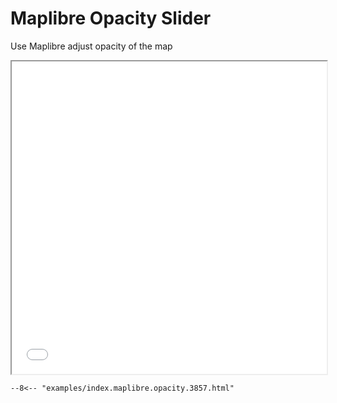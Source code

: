 # Maplibre Opacity Slider

Use Maplibre adjust opacity of the map

<iframe src="../index.maplibre.opacity.3857.html" height="500px" width="100%" scrolling="no"></iframe>

```
--8<-- "examples/index.maplibre.opacity.3857.html"
```